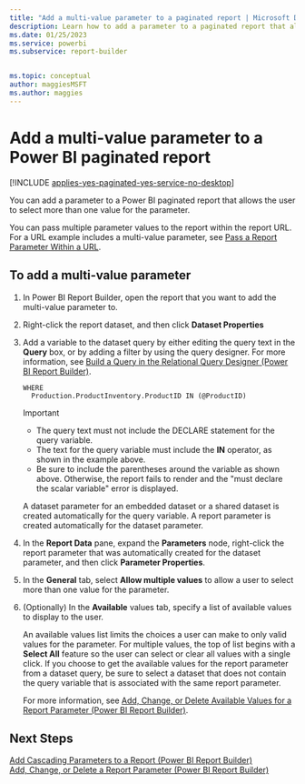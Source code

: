 ```yaml
---
title: "Add a multi-value parameter to a paginated report | Microsoft Docs"
description: Learn how to add a parameter to a paginated report that allows the user to select more than one value for the parameter in Power BI Report Builder.
ms.date: 01/25/2023
ms.service: powerbi
ms.subservice: report-builder


ms.topic: conceptual
author: maggiesMSFT
ms.author: maggies
---
```

# Add a multi-value parameter to a Power BI paginated report

[!INCLUDE [applies-yes-paginated-yes-service-no-desktop](../../includes/applies-yes-paginated-yes-service-no-desktop.md)]

  You can add a parameter to a Power BI paginated report that allows the user to select more than one value for the parameter.  
  
 You can pass multiple parameter values to the report within the report URL. For a URL example includes a multi-value parameter, see [Pass a Report Parameter Within a URL](pass-a-report-parameter-within-a-url.md).  
   
  
## To add a multi-value parameter  
  
1.  In Power BI Report Builder, open the report that you want to add the multi-value parameter to.  
  
2.  Right-click the report dataset, and then click **Dataset Properties**  
  
3.  Add a variable to the dataset query by either editing the query text in the **Query** box, or by adding a filter by using the query designer. For more information, see [Build a Query in the Relational Query Designer &#40;Power BI Report Builder&#41;](/sql/reporting-services/report-data/build-a-query-in-the-relational-query-designer-report-builder-and-ssrs).  
  
    ```  
    WHERE  
      Production.ProductInventory.ProductID IN (@ProductID)  
    ```  
  
    > [!IMPORTANT]  
    > *  The query text must not include the DECLARE statement for the query variable.  
    > *  The text for the query variable must include the **IN** operator, as shown in the example above.  
    > *  Be sure to include the parentheses around the variable as shown above. Otherwise, the report fails to render and the "must declare the scalar variable" error is displayed.  
  
    A dataset parameter for an embedded dataset or a shared dataset is created automatically for the query variable. A report parameter is created automatically for the dataset parameter.  
  
4.  In the **Report Data** pane, expand the **Parameters** node, right-click the report parameter that was automatically created for the dataset parameter, and then click **Parameter Properties**.  
  
5.  In the **General** tab, select **Allow multiple values** to allow a user to select more than one value for the parameter.  
  
6.  (Optionally) In the **Available** values tab, specify a list of available values to display to the user.  
  
     An available values list limits the choices a user can make to only valid values for the parameter. For multiple values, the top of list begins with a **Select All** feature so the user can select or clear all values with a single click. If you choose to get the available values for the report parameter from a dataset query, be sure to select a dataset that does not contain the query variable that is associated with the same report parameter.  
  
     For more information, see [Add, Change, or Delete Available Values for a Report Parameter &#40;Power BI Report Builder&#41;](add-change-or-delete-available-values-for-a-report-parameter.md).  

## Next Steps  
 [Add Cascading Parameters to a Report &#40;Power BI Report Builder&#41;](add-cascading-parameters-to-a-report-report-builder-and-ssrs.md)   
 [Add, Change, or Delete a Report Parameter &#40;Power BI Report Builder&#41;](add-change-or-delete-available-values-for-a-report-parameter.md)  
  
  
